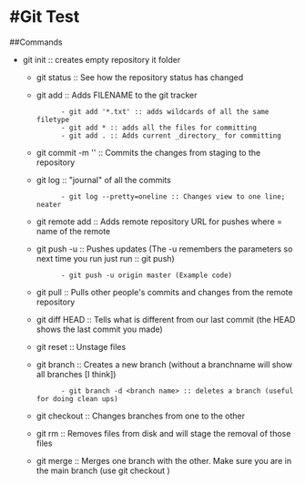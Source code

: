 #Git Test
=========

##Commands
- git init :: creates empty repository it folder

	- git status :: See how the repository status has changed

	- git add <filename> :: Adds FILENAME to the git tracker

				- git add '*.txt' :: adds wildcards of all the same filetype
				- git add * :: adds all the files for committing
				- git add . :: Adds current _directory_ for committing

	- git commit -m '<commit message>' :: Commits the changes from staging to the repository

	- git log :: "journal" of all the commits

				- git log --pretty=oneline :: Changes view to one line; neater


	- git remote add <name> <url of repository> :: Adds remote repository URL for pushes
			where <name> = name of the remote

	- git push -u <remote name> <default local branch name> :: Pushes updates (The -u remembers the parameters so next time you run just run :: git push)

				- git push -u origin master (Example code)


	- git pull :: Pulls other people's commits and changes from the remote repository

	- git diff HEAD :: Tells what is different from our last commit (the HEAD shows the last commit you made)

	- git reset <filename> :: Unstage files

	- git branch <branch name> :: Creates a new branch (without a branchname will show all branches [I think])

				- git branch -d <branch name> :: deletes a branch (useful for doing clean ups)


	- git checkout <branch name> :: Changes branches from one to the other

	- git rm :: Removes files from disk and will stage the removal of those files

	- git merge <branch name> :: Merges one branch with the other. Make sure you are in the main branch (use git checkout <branch name>)